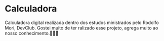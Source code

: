 # Calculadora
Calculadora digital realizada dentro dos estudos ministrados pelo Rodolfo Mori, DevClub.
Gostei muito de ter ralizado esse projeto, agrega muito ao nosso conhecimento.🚀🔥🙌
